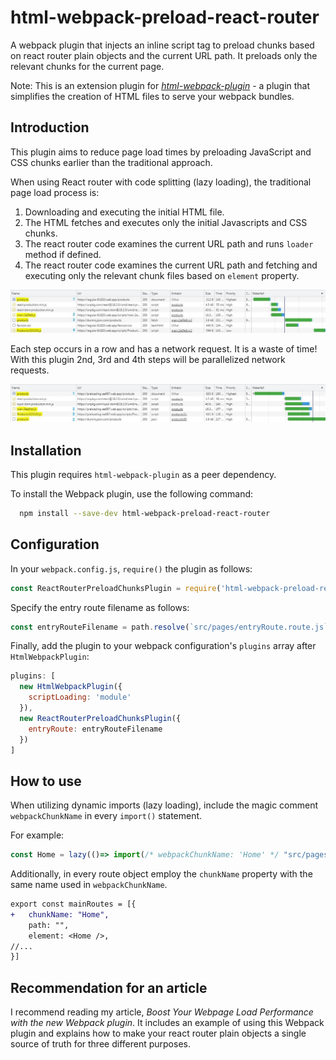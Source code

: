 # html-webpack-preload-react-router

A webpack plugin that injects an inline script tag to preload chunks based on react router plain objects and the current URL path. It preloads only the relevant chunks for the current page.

Note: This is an extension plugin for *[html-webpack-plugin](https://github.com/jantimon/html-webpack-plugin)* - a plugin that simplifies the creation of HTML files to serve your webpack bundles.

## Introduction

This plugin aims to reduce page load times by preloading JavaScript and CSS chunks earlier than the traditional approach.

When using React router with code splitting (lazy loading), the traditional page load process is:
1. Downloading and executing the initial HTML file.
2. The HTML fetches and executes only the initial Javascripts and CSS chunks.
3. The react router code examines the current URL path and runs `loader` method if defined.
4. The react router code examines the current URL path and fetching and executing only the relevant chunk files based on `element` property.

![traditional way](images/regular-network-waterfall.jpg)

Each step occurs in a row and has a network request. It is a waste of time! With this plugin 2nd, 3rd and 4th steps will be parallelized network requests.

![parallelized way](images/preloading-network-waterfall.jpg)

## Installation

This plugin requires `html-webpack-plugin` as a peer dependency.

To install the Webpack plugin, use the following command:

```bash
  npm install --save-dev html-webpack-preload-react-router
```

## Configuration

In your `webpack.config.js`, `require()` the plugin as follows:

```js
const ReactRouterPreloadChunksPlugin = require('html-webpack-preload-react-router');
```

Specify the entry route filename as follows:

```js
const entryRouteFilename = path.resolve(`src/pages/entryRoute.route.js`);
```

Finally, add the plugin to your webpack configuration's `plugins` array after `HtmlWebpackPlugin`:

```js
plugins: [
  new HtmlWebpackPlugin({
    scriptLoading: 'module'
  }),
  new ReactRouterPreloadChunksPlugin({
    entryRoute: entryRouteFilename
  })
]
```

## How to use

When utilizing dynamic imports (lazy loading), include the magic comment `webpackChunkName` in every `import()` statement.

For example:

```js
const Home = lazy(()=> import(/* webpackChunkName: 'Home' */ "src/pages/Home"));
```

Additionally, in every route object employ the `chunkName` property with the same name used in `webpackChunkName`.

```diff
export const mainRoutes = [{
+   chunkName: "Home",
    path: "",
    element: <Home />,
//...
}]
```

## Recommendation for an article

I recommend reading my article, *Boost Your Webpage Load Performance with the new Webpack plugin*. It includes an example of using this Webpack plugin and explains how to make your react router plain objects a single source of truth for three different purposes.
